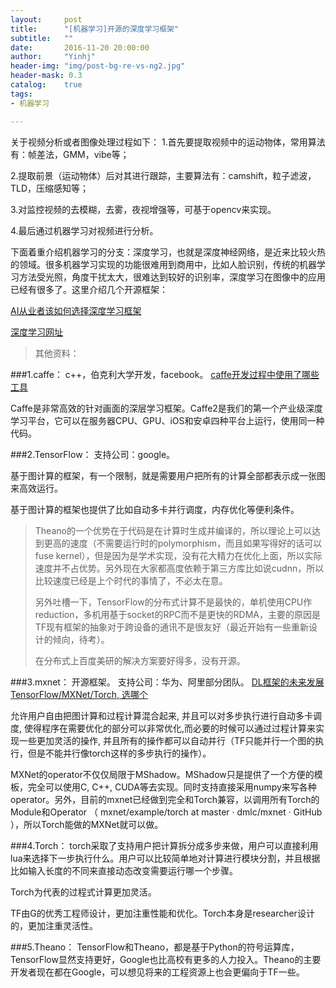 ```yaml
---
layout:     post
title:      "[机器学习]开源的深度学习框架"
subtitle:   ""
date:       2016-11-20 20:00:00
author:     "Yinhj"
header-img: "img/post-bg-re-vs-ng2.jpg"
header-mask: 0.3
catalog:    true
tags:
- 机器学习

---
```


关于视频分析或者图像处理过程如下：
1.首先要提取视频中的运动物体，常用算法有：帧差法，GMM，vibe等；

2.提取前景（运动物体）后对其进行跟踪，主要算法有：camshift，粒子滤波，TLD，压缩感知等；

3.对监控视频的去模糊，去雾，夜视增强等，可基于opencv来实现。

4.最后通过机器学习对视频进行分析。

下面着重介绍机器学习的分支：深度学习，也就是深度神经网络，是近来比较火热的领域。很多机器学习实现的功能很难用到商用中，比如人脸识别，传统的机器学习方法受光照，角度干扰太大，很难达到较好的识别率，深度学习在图像中的应用已经有很多了。这里介绍几个开源框架：

[AI从业者该如何选择深度学习框架](http://mp.weixin.qq.com/s/a1gpiBxOo8VpyUMBs4yutg)

[深度学习网址](http://www.jianshu.com/p/fe4dc3b72064)

>其他资料：

###1.caffe：
c++，伯克利大学开发，facebook。
[caffe开发过程中使用了哪些工具](http://www.zhihu.com/question/47467054/answer/106237592)

Caffe是非常高效的针对画面的深层学习框架。Caffe2是我们的第一个产业级深度学习平台，它可以在服务器CPU、GPU、iOS和安卓四种平台上运行，使用同一种代码。

###2.TensorFlow：
支持公司：google。

基于图计算的框架，有一个限制，就是需要用户把所有的计算全部都表示成一张图来高效运行。

基于图计算的框架也提供了比如自动多卡并行调度，内存优化等便利条件。

> Theano的一个优势在于代码是在计算时生成并编译的，所以理论上可以达到更高的速度（不需要运行时的polymorphism，而且如果写得好的话可以fuse kernel），但是因为是学术实现，没有花大精力在优化上面，所以实际速度并不占优势。另外现在大家都高度依赖于第三方库比如说cudnn，所以比较速度已经是上个时代的事情了，不必太在意。
> 
>另外吐槽一下，TensorFlow的分布式计算不是最快的，单机使用CPU作reduction，多机用基于socket的RPC而不是更快的RDMA，主要的原因是TF现有框架的抽象对于跨设备的通讯不是很友好（最近开始有一些重新设计的倾向，待考）。
>
>在分布式上百度美研的解决方案要好得多，没有开源。

###3.mxnet：
开源框架。
支持公司：华为、阿里部分团队。
[DL框架的未来发展TensorFlow/MXNet/Torch, 选哪个](http://www.zhihu.com/question/46587833/answer/102006682)

允许用户自由把图计算和过程计算混合起来, 并且可以对多步执行进行自动多卡调度, 使得程序在需要优化的部分可以非常优化,而必要的时候可以通过过程计算来实现一些更加灵活的操作, 并且所有的操作都可以自动并行（TF只能并行一个图的执行，但是不能并行像torch这样的多步执行的操作）。

MXNet的operator不仅仅局限于MShadow。MShadow只是提供了一个方便的模板，完全可以使用C, C++, CUDA等去实现。同时支持直接采用numpy来写各种operator。另外，目前的mxnet已经做到完全和Torch兼容，以调用所有Torch的Module和Operator （ mxnet/example/torch at master · dmlc/mxnet · GitHub ），所以Torch能做的MXNet就可以做。

###4.Torch：
torch采取了支持用户把计算拆分成多步来做，用户可以直接利用lua来选择下一步执行什么。用户可以比较简单地对计算进行模块分割，并且根据比如输入长度的不同来直接动态改变需要运行哪一个步骤。

Torch为代表的过程式计算更加灵活。

TF由G的优秀工程师设计，更加注重性能和优化。Torch本身是researcher设计的，更加注重灵活性。

###5.Theano：
TensorFlow和Theano，都是基于Python的符号运算库，TensorFlow显然支持更好，Google也比高校有更多的人力投入。Theano的主要开发者现在都在Google，可以想见将来的工程资源上也会更偏向于TF一些。
